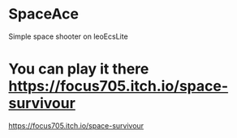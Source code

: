 # SpaceAce
 Simple space shooter on leoEcsLite
 
# You can play it there https://focus705.itch.io/space-survivour
https://focus705.itch.io/space-survivour
